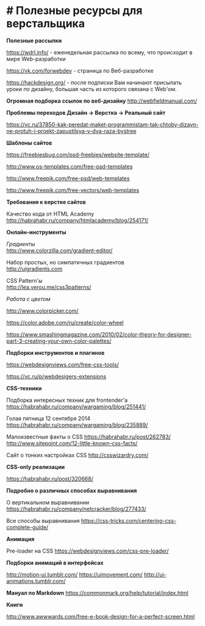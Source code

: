 # # Полезные ресурсы для верстальщика

**Полезные рассылки**

https://wdrl.info/ - еженедельная рассылка по всему, что происходит в мире Web-разработки

https://vk.com/forwebdev - страница по Веб-разработке

https://hackdesign.org/ - после подписки Вам начинают присылать уроки по дизайну, большая часть из которого связана с Web'ом.

**Огромная подборка ссылок по веб-дизайну**
http://webfieldmanual.com/

**Проблемы переходов Дизайн -> Верстка -> Реальный сайт**

https://vc.ru/37850-kak-peredat-maket-programmistam-tak-chtoby-dizayn-ne-protuh-i-proekt-zapustilsya-v-dva-raza-bystree

**Шаблоны сайтов**

https://freebiesbug.com/psd-freebies/website-template/

http://www.os-templates.com/free-psd-templates

http://www.freepik.com/free-psd/web-templates

http://www.freepik.com/free-vectors/web-templates

**Требования к верстке сайтов**

Качество кода от HTML Academy
http://habrahabr.ru/company/htmlacademy/blog/254171/

**Онлайн-инструменты**

*Градиенты*<BR>
http://www.colorzilla.com/gradient-editor/

Набор простых, но симпатичных градиентов<BR>
http://uigradients.com

CSS Pattern'ы<BR>
http://lea.verou.me/css3patterns/

*Работа с цветом*

http://www.colorpicker.com/

https://color.adobe.com/ru/create/color-wheel

https://www.smashingmagazine.com/2010/02/color-theory-for-designer-part-3-creating-your-own-color-palettes/

**Подборки инструментов и плагинов**

https://webdesignviews.com/free-css-tools/

https://vc.ru/p/webdesigers-extensions


**CSS-техники**

Подборка интересных техник для frontender'a
https://habrahabr.ru/company/wargaming/blog/251441/

Голая пятница 12 сентября 2014
https://habrahabr.ru/company/wargaming/blog/235889/

Малоизвестные факты о CSS
https://habrahabr.ru/post/262783/
http://www.sitepoint.com/12-little-known-css-facts/

Сайт о тонких настройках CSS
http://csswizardry.com/

**CSS-only реализации**

https://habrahabr.ru/post/320668/

**Подробно о различных способах выравнивания**

О вертикальном выравнивании
https://habrahabr.ru/company/netcracker/blog/277433/

Все способы выравнивания
https://css-tricks.com/centering-css-complete-guide/

**Анимация**

Pre-loader на CSS
https://webdesignviews.com/css-pre-loader/

**Подборки анимаций в интерфейсах**

http://motion-ui.tumblr.com/
https://uimovement.com/
http://ui-animations.tumblr.com/


**Мануал по Markdown**
https://commonmark.org/help/tutorial/index.html

**Книги**

http://www.awwwards.com/free-e-book-design-for-a-perfect-screen.html